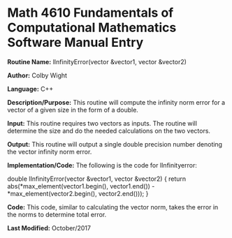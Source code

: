 # Math 4610 Fundamentals of Computational Mathematics Software Manual Entry

**Routine Name:**       lInfinityError(vector<int> &vector1, vector<int> &vector2)

**Author:** Colby Wight

**Language:** C++

**Description/Purpose:**  This routine will compute the infinity norm error for a vector of a given size in the form of a double.

**Input:** This routine requires two vectors as inputs. The routine will determine the size and do the needed calculations on the two vectors.


**Output:** This routine will output a single double precision number denoting the vector infinity norm error.


**Implementation/Code:** The following is the code for lInfinityerror:

 double lInfinityError(vector<int> &vector1, vector<int> &vector2) {
    return abs(*max_element(vector1.begin(), vector1.end()) - *max_element(vector2.begin(), vector2.end()));
}

**Code:** This code, similar to calculating the vector norm, takes the error in the norms to determine total error.

 

**Last Modified:** October/2017
